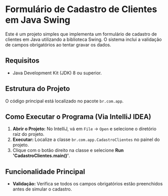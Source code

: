 # Formulário de Cadastro de Clientes em Java Swing

Este é um projeto simples que implementa um formulário de cadastro de clientes em Java utilizando a biblioteca Swing. O sistema inclui a validação de campos obrigatórios ao tentar gravar os dados.

## Requisitos

- Java Development Kit (JDK) 8 ou superior.

## Estrutura do Projeto

O código principal está localizado no pacote `br.com.app`.
## Como Executar o Programa (Via IntelliJ IDEA)

1.  **Abrir o Projeto:** No IntelliJ, vá em `File` -> `Open` e selecione o diretório raiz do projeto.
2.  **Executar:** Localize a classe `br.com.app.CadastroClientes` no painel do projeto.
3.  Clique com o botão direito na classe e selecione **Run 'CadastroClientes.main()'**.

## Funcionalidade Principal

- **Validação:** Verifica se todos os campos obrigatórios estão preenchidos antes de simular o cadastro.
